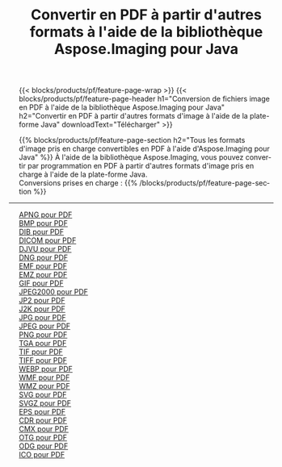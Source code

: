 ﻿---
title: Convertir en PDF à partir d'autres formats à l'aide de la bibliothèque Aspose.Imaging pour Java 
weight: 3920
url: /fr/java/conversion/to/pdf 
lang: fr
langdirlevel: 2
locales: zh-hans,ja,it,ru,de,es,fr,nl,id,lt,pl,pt,vi,tr,ko,zh-hant,ar,hi,th,sv,cs,uk,he
description: En utilisant Aspose.Imaging, vous pouvez convertir en PDF à partir d'autres formats en utilisant Java
---

{{< blocks/products/pf/feature-page-wrap >}}
{{< blocks/products/pf/feature-page-header h1="Conversion de fichiers image en PDF à l'aide de la bibliothèque Aspose.Imaging pour Java" h2="Convertir en PDF à partir d'autres formats d'image à l'aide de la plate-forme Java" downloadText="Télécharger" >}}


{{% blocks/products/pf/feature-page-section  h2="Tous les formats d'image pris en charge convertibles en PDF à l'aide d'Aspose.Imaging pour Java" %}}
À l'aide de la bibliothèque Aspose.Imaging, vous pouvez convertir par programmation en PDF à partir d'autres formats d'image pris en charge à l'aide de la plate-forme Java.
<br/>
Conversions prises en charge :
{{% /blocks/products/pf/feature-page-section %}}
<div class="container-fluid productfamilypage bg-gray">
    <div class="convertypes bg-gray agp-content section">
        <div class="container">
		<hr style="margin-left:-20px;"/>
		<div class="row other-converters">
		    <div class='col-md-2 other-converter remove-lp remove-rp'><a href="/imaging/fr/java/conversion/apng-to-pdf" >APNG pour PDF</a></div>
<div class='col-md-2 other-converter remove-lp remove-rp'><a href="/imaging/fr/java/conversion/bmp-to-pdf" >BMP pour PDF</a></div>
<div class='col-md-2 other-converter remove-lp remove-rp'><a href="/imaging/fr/java/conversion/dib-to-pdf" >DIB pour PDF</a></div>
<div class='col-md-2 other-converter remove-lp remove-rp'><a href="/imaging/fr/java/conversion/dicom-to-pdf" >DICOM pour PDF</a></div>
<div class='col-md-2 other-converter remove-lp remove-rp'><a href="/imaging/fr/java/conversion/djvu-to-pdf" >DJVU pour PDF</a></div>
<div class='col-md-2 other-converter remove-lp remove-rp'><a href="/imaging/fr/java/conversion/dng-to-pdf" >DNG pour PDF</a></div>
<div class='col-md-2 other-converter remove-lp remove-rp'><a href="/imaging/fr/java/conversion/emf-to-pdf" >EMF pour PDF</a></div>
<div class='col-md-2 other-converter remove-lp remove-rp'><a href="/imaging/fr/java/conversion/emz-to-pdf" >EMZ pour PDF</a></div>
<div class='col-md-2 other-converter remove-lp remove-rp'><a href="/imaging/fr/java/conversion/gif-to-pdf" >GIF pour PDF</a></div>
<div class='col-md-2 other-converter remove-lp remove-rp'><a href="/imaging/fr/java/conversion/jpeg2000-to-pdf" >JPEG2000 pour PDF</a></div>
<div class='col-md-2 other-converter remove-lp remove-rp'><a href="/imaging/fr/java/conversion/jp2-to-pdf" >JP2 pour PDF</a></div>
<div class='col-md-2 other-converter remove-lp remove-rp'><a href="/imaging/fr/java/conversion/j2k-to-pdf" >J2K pour PDF</a></div>
<div class='col-md-2 other-converter remove-lp remove-rp'><a href="/imaging/fr/java/conversion/jpg-to-pdf" >JPG pour PDF</a></div>
<div class='col-md-2 other-converter remove-lp remove-rp'><a href="/imaging/fr/java/conversion/jpeg-to-pdf" >JPEG pour PDF</a></div>
<div class='col-md-2 other-converter remove-lp remove-rp'><a href="/imaging/fr/java/conversion/png-to-pdf" >PNG pour PDF</a></div>
<div class='col-md-2 other-converter remove-lp remove-rp'><a href="/imaging/fr/java/conversion/tga-to-pdf" >TGA pour PDF</a></div>
<div class='col-md-2 other-converter remove-lp remove-rp'><a href="/imaging/fr/java/conversion/tif-to-pdf" >TIF pour PDF</a></div>
<div class='col-md-2 other-converter remove-lp remove-rp'><a href="/imaging/fr/java/conversion/tiff-to-pdf" >TIFF pour PDF</a></div>
<div class='col-md-2 other-converter remove-lp remove-rp'><a href="/imaging/fr/java/conversion/webp-to-pdf" >WEBP pour PDF</a></div>
<div class='col-md-2 other-converter remove-lp remove-rp'><a href="/imaging/fr/java/conversion/wmf-to-pdf" >WMF pour PDF</a></div>
<div class='col-md-2 other-converter remove-lp remove-rp'><a href="/imaging/fr/java/conversion/wmz-to-pdf" >WMZ pour PDF</a></div>
<div class='col-md-2 other-converter remove-lp remove-rp'><a href="/imaging/fr/java/conversion/svg-to-pdf" >SVG pour PDF</a></div>
<div class='col-md-2 other-converter remove-lp remove-rp'><a href="/imaging/fr/java/conversion/svgz-to-pdf" >SVGZ pour PDF</a></div>
<div class='col-md-2 other-converter remove-lp remove-rp'><a href="/imaging/fr/java/conversion/eps-to-pdf" >EPS pour PDF</a></div>
<div class='col-md-2 other-converter remove-lp remove-rp'><a href="/imaging/fr/java/conversion/cdr-to-pdf" >CDR pour PDF</a></div>
<div class='col-md-2 other-converter remove-lp remove-rp'><a href="/imaging/fr/java/conversion/cmx-to-pdf" >CMX pour PDF</a></div>
<div class='col-md-2 other-converter remove-lp remove-rp'><a href="/imaging/fr/java/conversion/otg-to-pdf" >OTG pour PDF</a></div>
<div class='col-md-2 other-converter remove-lp remove-rp'><a href="/imaging/fr/java/conversion/odg-to-pdf" >ODG pour PDF</a></div>
<div class='col-md-2 other-converter remove-lp remove-rp'><a href="/imaging/fr/java/conversion/ico-to-pdf" >ICO pour PDF</a></div>
                </div>
        </div>
    </div>
</div>
<br/>

